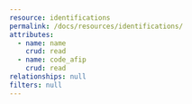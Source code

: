 ```yaml
---
resource: identifications
permalink: /docs/resources/identifications/
attributes:
  - name: name
    crud: read
  - name: code_afip
    crud: read
relationships: null
filters: null
---
```

